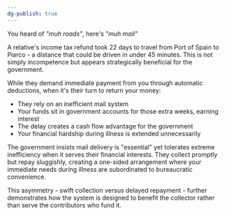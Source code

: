 ```yaml
---
dg-publish: true
---
```

You heard of _"muh roads"_, here's _"muh mail"_ 

A relative's income tax refund took 22 days to travel from Port of Spain to Piarco - a distance that could be driven in under 45 minutes. This is not simply incompetence but appears strategically beneficial for the government.

While they demand immediate payment from you through automatic deductions, when it's their turn to return your money:

- They rely on an inefficient mail system
- Your funds sit in government accounts for those extra weeks, earning interest
- The delay creates a cash flow advantage for the government
- Your financial hardship during illness is extended unnecessarily

The government insists mail delivery is "essential" yet tolerates extreme inefficiency when it serves their financial interests. They collect promptly but repay sluggishly, creating a one-sided arrangement where your immediate needs during illness are subordinated to bureaucratic convenience.

This asymmetry - swift collection versus delayed repayment - further demonstrates how the system is designed to benefit the collector rather than serve the contributors who fund it.